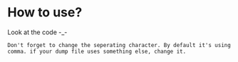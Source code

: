 # How to use? 
Look at the code -_-


    Don't forget to change the seperating character. By default it's using comma. if your dump file uses something else, change it. 